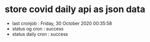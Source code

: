 # store covid daily api as json data

- last cronjob : Friday, 30 October 2020 00:35:58
- status og cron : success
- status daily cron : success
      
      